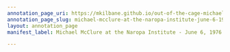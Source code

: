 ```yaml
---
annotation_page_uri: https://mkilbane.github.io/out-of-the-cage-michael-mcclure-and-the-digital-lyric-archive/annotations/michael-mcclure-at-the-naropa-institute-june-6-1976-canvas-1-mcclure-speaking.json
annotation_page_slug: michael-mcclure-at-the-naropa-institute-june-6-1976-canvas-1-mcclure-speaking
layout: annotation_page
manifest_label: Michael McClure at the Naropa Institute - June 6, 1976

---
```

